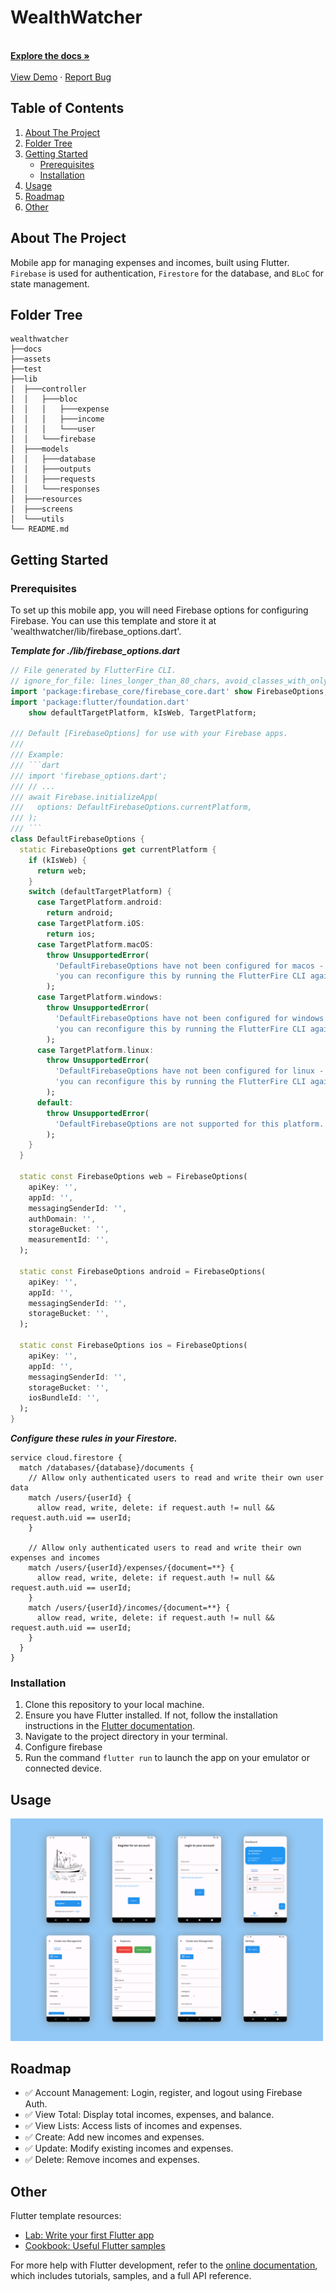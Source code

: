 # WealthWatcher

<!-- readme header  -->
<div align="center">
  <p align="left">
    <br />
    <a href="https://github.com/ricotandrio/wealthwatcher-mobile-app/blob/master/README.md"><strong>Explore the docs »</strong></a>
    <br />
    <br />
    <a href="#">View Demo</a>
    ·
    <a href="https://github.com/ricotandrio/wealthwatcher-mobile-app/issues">Report Bug</a>
  </p>
</div>

<!-- table of contents -->
## Table of Contents
<ol>
  <li>
    <a href="#about-the-project">About The Project</a>
  </li>
  <li>
    <a href="#folder-tree">Folder Tree</a>
  </li>
  <li>
    <a href="#getting-started">Getting Started</a>
    <ul>
      <li><a href="#prerequisites">Prerequisites</a></li>
      <li><a href="#installation">Installation</a></li>
    </ul>
  </li>
  <li><a href="#usage">Usage</a></li>
  <li><a href="#roadmap">Roadmap</a></li>
  <li><a href="#other">Other</a></li>
</ol>

## About The Project

Mobile app for managing expenses and incomes, built using Flutter. `Firebase` is used for authentication, `Firestore` for the database, and `BLoC` for state management.

## Folder Tree
```
wealthwatcher
├──docs
├──assets
├──test
├──lib
│  ├───controller
│  │   ├───bloc
│  │   │   ├───expense
│  │   │   ├───income
│  │   │   └───user
│  │   └───firebase
│  ├───models
│  │   ├───database
│  │   ├───outputs
│  │   ├───requests
│  │   └───responses
│  ├───resources
│  ├───screens
│  └───utils
└── README.md
```

## Getting Started

### Prerequisites
To set up this mobile app, you will need Firebase options for configuring Firebase. You can use this template and store it at 'wealthwatcher/lib/firebase_options.dart'. 

***Template for ./lib/firebase_options.dart***
```dart
// File generated by FlutterFire CLI.
// ignore_for_file: lines_longer_than_80_chars, avoid_classes_with_only_static_members
import 'package:firebase_core/firebase_core.dart' show FirebaseOptions;
import 'package:flutter/foundation.dart'
    show defaultTargetPlatform, kIsWeb, TargetPlatform;

/// Default [FirebaseOptions] for use with your Firebase apps.
///
/// Example:
/// ```dart
/// import 'firebase_options.dart';
/// // ...
/// await Firebase.initializeApp(
///   options: DefaultFirebaseOptions.currentPlatform,
/// );
/// ```
class DefaultFirebaseOptions {
  static FirebaseOptions get currentPlatform {
    if (kIsWeb) {
      return web;
    }
    switch (defaultTargetPlatform) {
      case TargetPlatform.android:
        return android;
      case TargetPlatform.iOS:
        return ios;
      case TargetPlatform.macOS:
        throw UnsupportedError(
          'DefaultFirebaseOptions have not been configured for macos - '
          'you can reconfigure this by running the FlutterFire CLI again.',
        );
      case TargetPlatform.windows:
        throw UnsupportedError(
          'DefaultFirebaseOptions have not been configured for windows - '
          'you can reconfigure this by running the FlutterFire CLI again.',
        );
      case TargetPlatform.linux:
        throw UnsupportedError(
          'DefaultFirebaseOptions have not been configured for linux - '
          'you can reconfigure this by running the FlutterFire CLI again.',
        );
      default:
        throw UnsupportedError(
          'DefaultFirebaseOptions are not supported for this platform.',
        );
    }
  }

  static const FirebaseOptions web = FirebaseOptions(
    apiKey: '',
    appId: '',
    messagingSenderId: '',
    authDomain: '',
    storageBucket: '',
    measurementId: '',
  );

  static const FirebaseOptions android = FirebaseOptions(
    apiKey: '',
    appId: '',
    messagingSenderId: '',
    storageBucket: '',
  );

  static const FirebaseOptions ios = FirebaseOptions(
    apiKey: '',
    appId: '',
    messagingSenderId: '',
    storageBucket: '',
    iosBundleId: '',
  );
}
```


***Configure these rules in your Firestore.***

```
service cloud.firestore {
  match /databases/{database}/documents {
    // Allow only authenticated users to read and write their own user data
    match /users/{userId} {
      allow read, write, delete: if request.auth != null && request.auth.uid == userId;
    }

    // Allow only authenticated users to read and write their own expenses and incomes
    match /users/{userId}/expenses/{document=**} {
      allow read, write, delete: if request.auth != null && request.auth.uid == userId;
    }
    match /users/{userId}/incomes/{document=**} {
      allow read, write, delete: if request.auth != null && request.auth.uid == userId;
    }
  }
}
```


### Installation
1. Clone this repository to your local machine.
2. Ensure you have Flutter installed. If not, follow the installation instructions in the [Flutter documentation](https://flutter.dev/docs/get-started/install).
3. Navigate to the project directory in your terminal.
4. Configure firebase 
5. Run the command `flutter run` to launch the app on your emulator or connected device.


## Usage
<img src="./docs/images/ui.png" width="500" >

## Roadmap
- ✅ Account Management: Login, register, and logout using Firebase Auth.
- ✅ View Total: Display total incomes, expenses, and balance.
- ✅ View Lists: Access lists of incomes and expenses.
- ✅ Create: Add new incomes and expenses.
- ✅ Update: Modify existing incomes and expenses.
- ✅ Delete: Remove incomes and expenses.

## Other

Flutter template resources:

- [Lab: Write your first Flutter app](https://flutter.dev/docs/get-started/codelab)
- [Cookbook: Useful Flutter samples](https://flutter.dev/docs/cookbook)

For more help with Flutter development, refer to the [online documentation](https://flutter.dev/docs/), which includes tutorials, samples, and a full API reference.
